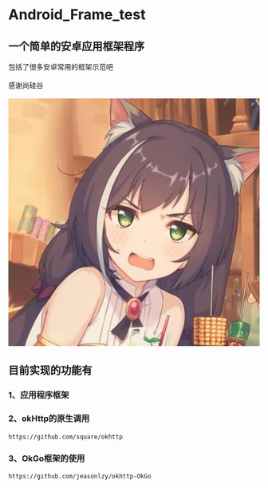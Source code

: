 # Android_Frame_test
## 一个简单的安卓应用框架程序
包括了很多安卓常用的框架示范吧<br>  
感谢尚硅谷<br>  
![](https://github.com/JustBeLeo/Android_Frame_test/raw/master/app/src/main/res/mipmap-xxxhdpi/girl.jpg)
## 目前实现的功能有<br>  
### 1、应用程序框架<br>  
### 2、okHttp的原生调用<br> 
    https://github.com/square/okhttp
### 3、OkGo框架的使用<br> 
    https://github.com/jeasonlzy/okhttp-OkGo
